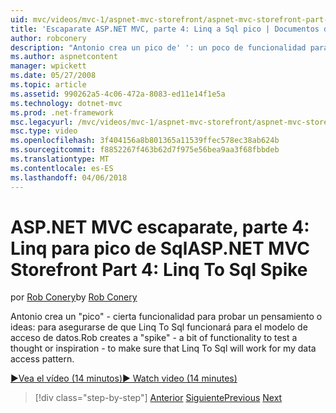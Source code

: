 ```yaml
---
uid: mvc/videos/mvc-1/aspnet-mvc-storefront/aspnet-mvc-storefront-part-4-linq-to-sql-spike
title: 'Escaparate ASP.NET MVC, parte 4: Linq a Sql pico | Documentos de Microsoft'
author: robconery
description: "Antonio crea un pico de' ': un poco de funcionalidad para probar un pensamiento o ideas: para asegurarse de que Linq To Sql funcionará para el modelo de acceso de datos."
ms.author: aspnetcontent
manager: wpickett
ms.date: 05/27/2008
ms.topic: article
ms.assetid: 990262a5-4c06-472a-8083-ed11e14f1e5a
ms.technology: dotnet-mvc
ms.prod: .net-framework
msc.legacyurl: /mvc/videos/mvc-1/aspnet-mvc-storefront/aspnet-mvc-storefront-part-4-linq-to-sql-spike
msc.type: video
ms.openlocfilehash: 3f404156a8b801365a11539ffec578ec38ab624b
ms.sourcegitcommit: f8852267f463b62d7f975e56bea9aa3f68fbbdeb
ms.translationtype: MT
ms.contentlocale: es-ES
ms.lasthandoff: 04/06/2018
---
```

<a name="aspnet-mvc-storefront-part-4-linq-to-sql-spike"></a><span data-ttu-id="42875-103">ASP.NET MVC escaparate, parte 4: Linq para pico de Sql</span><span class="sxs-lookup"><span data-stu-id="42875-103">ASP.NET MVC Storefront Part 4: Linq To Sql Spike</span></span>
====================
<span data-ttu-id="42875-104">por [Rob Conery](https://github.com/robconery)</span><span class="sxs-lookup"><span data-stu-id="42875-104">by [Rob Conery](https://github.com/robconery)</span></span>

<span data-ttu-id="42875-105">Antonio crea un "pico" - cierta funcionalidad para probar un pensamiento o ideas: para asegurarse de que Linq To Sql funcionará para el modelo de acceso de datos.</span><span class="sxs-lookup"><span data-stu-id="42875-105">Rob creates a "spike" - a bit of functionality to test a thought or inspiration - to make sure that Linq To Sql will work for my data access pattern.</span></span>

[<span data-ttu-id="42875-106">&#9654;Vea el vídeo (14 minutos)</span><span class="sxs-lookup"><span data-stu-id="42875-106">&#9654; Watch video (14 minutes)</span></span>](https://channel9.msdn.com/Blogs/ASP-NET-Site-Videos/aspnet-mvc-storefront-part-4-linq-to-sql-spike)

> [!div class="step-by-step"]
> <span data-ttu-id="42875-107">[Anterior](aspnet-mvc-storefront-part-3-pipes-and-filters.md)
> [Siguiente](aspnet-mvc-storefront-part-5-globalization.md)</span><span class="sxs-lookup"><span data-stu-id="42875-107">[Previous](aspnet-mvc-storefront-part-3-pipes-and-filters.md)
[Next](aspnet-mvc-storefront-part-5-globalization.md)</span></span>
